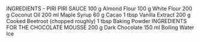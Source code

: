 INGREDIENTS - PIRI PIRI SAUCE
 100 g Almond Flour
 100 g White Flour
 200 g Coconut Oil
 200 ml Maple Syrup
 60 g Cacao
 1 tbsp Vanilla Extract
 200 g Cooked Beetroot (chopped roughly)
 1 tbsp Baking Powder
INGREDIENTS FOR THE CHOCOLATE MOUSSE
 200 g Dark Chocolate
 150 ml Boiling Water
 Ice